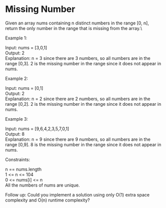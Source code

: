 # Missing Number

Given an array nums containing n distinct numbers in the range [0, n], return the only number in the range that is missing from the array.\

Example 1:

Input: nums = [3,0,1]\
Output: 2\
Explanation: n = 3 since there are 3 numbers, so all numbers are in the range [0,3]. 2 is the missing number in the range since it does not appear in nums.

Example 2:

Input: nums = [0,1]\
Output: 2\
Explanation: n = 2 since there are 2 numbers, so all numbers are in the range [0,2]. 2 is the missing number in the range since it does not appear in nums.

Example 3:

Input: nums = [9,6,4,2,3,5,7,0,1]\
Output: 8\
Explanation: n = 9 since there are 9 numbers, so all numbers are in the range [0,9]. 8 is the missing number in the range since it does not appear in nums.

Constraints:

n == nums.length\
1 <= n <= 104\
0 <= nums[i] <= n\
All the numbers of nums are unique.

Follow up: Could you implement a solution using only O(1) extra space complexity and O(n) runtime complexity?